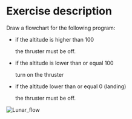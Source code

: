 # Exercise description

Draw a flowchart for the following program:

- if the altitude is higher than 100

    the thruster must be off.

- if the altitude is lower than or equal 100

    turn on the thruster

- if the altitude lower than or equal 0 (landing)

    the thruster must be off.


![Lunar_flow](https://github.com/user-attachments/assets/b2a5dd2d-8428-4c07-bebb-ba231c05ea4d)

